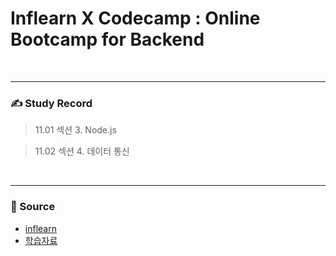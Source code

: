 # Inflearn X Codecamp : Online Bootcamp for Backend

<br/><hr/>

### ✍️ Study Record

> 11.01 섹션 3. Node.js

> 11.02 섹션 4. 데이터 통신

<br/><hr/>

### 📜 Source  
+ [inflearn](https://www.inflearn.com/course/%EB%B6%80%ED%8A%B8%EC%BA%A0%ED%94%84-%EB%B0%B1%EC%97%94%EB%93%9C-%EA%B3%A0%EB%86%8D%EC%B6%95-%EC%BD%94%EC%8A%A4/dashboard)
+ [학습자료](https://dingco.notion.site/Backend-ver-2-991cb0cd99c14f4694329e5d50c6955e)

